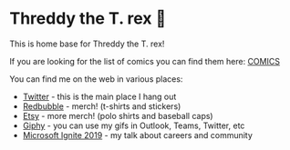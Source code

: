 # Threddy the T. rex 🦖

This is home base for Threddy the T. rex!

If you are looking for the list of comics you can find them here: [COMICS](COMICS)

You can find me on the web in various places:

* [Twitter](https://twitter.com/threddyrex) - this is the main place I hang out
* [Redbubble](https://www.redbubble.com/people/threddythetrex/?asc=u) - merch! (t-shirts and stickers)
* [Etsy](https://www.etsy.com/shop/ThreddyRex) - more merch! (polo shirts and baseball caps)
* [Giphy](https://giphy.com/threddyrex) - you can use my gifs in Outlook, Teams, Twitter, etc
* [Microsoft Ignite 2019](https://myignite.techcommunity.microsoft.com/sessions/81715) - my talk about careers and community
